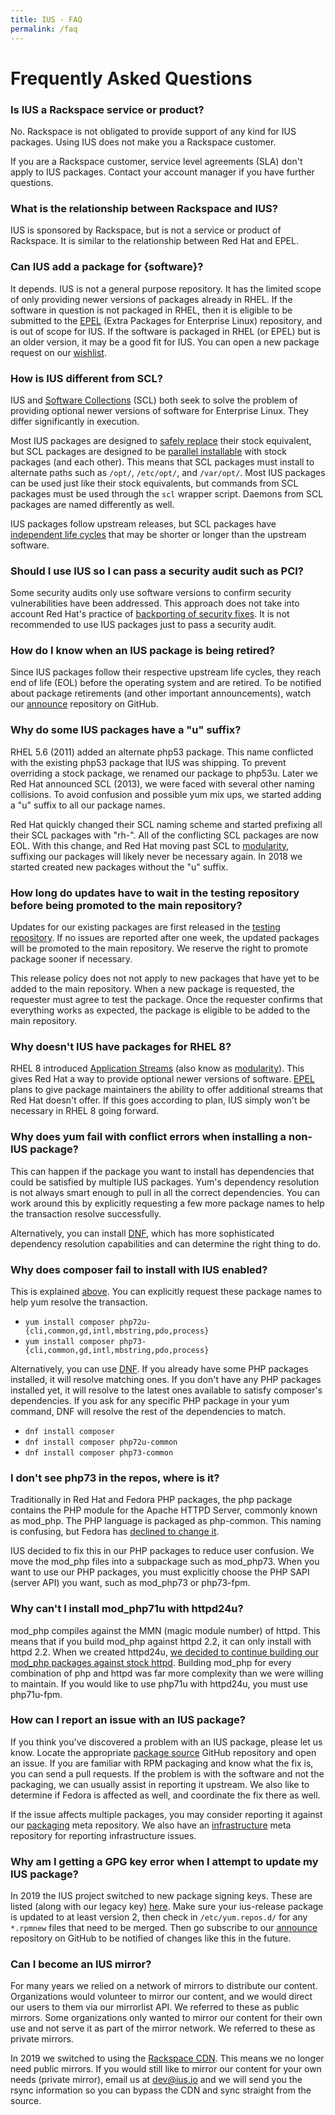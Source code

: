 ```yaml
---
title: IUS - FAQ
permalink: /faq
---
```


# Frequently Asked Questions

### Is IUS a Rackspace service or product?

No.  Rackspace is not obligated to provide support of any kind for IUS
packages.  Using IUS does not make you a Rackspace customer.

If you are a Rackspace customer, service level agreements (SLA) don't apply to
IUS packages.  Contact your account manager if you have further questions.

### What is the relationship between Rackspace and IUS?

IUS is sponsored by Rackspace, but is not a service or product of Rackspace.
It is similar to the relationship between Red Hat and EPEL.

### Can IUS add a package for {software}?

It depends.  IUS is not a general purpose repository.  It has the limited scope
of only providing newer versions of packages already in RHEL.  If the software
in question is not packaged in RHEL, then it is eligible to be submitted to the
[EPEL][epel] (Extra Packages for Enterprise Linux) repository, and is out of
scope for IUS.  If the software is packaged in RHEL (or EPEL) but is an older
version, it may be a good fit for IUS.  You can open a new package request on
our [wishlist][wishlist].

### How is IUS different from SCL?

IUS and [Software Collections][scl] (SCL) both seek to solve the problem of
providing optional newer versions of software for Enterprise Linux.  They
differ significantly in execution.

Most IUS packages are designed to [safely replace][safe-replacement] their
stock equivalent, but SCL packages are designed to be [parallel
installable][parallel-installable] with stock packages (and each other).  This
means that SCL packages must install to alternate paths such as `/opt/`,
`/etc/opt/`, and `/var/opt/`.  Most IUS packages can be used just like their
stock equivalents, but commands from SCL packages must be used through the
`scl` wrapper script.  Daemons from SCL packages are named differently as well.

IUS packages follow upstream releases, but SCL packages have [independent life
cycles][scl-life-cycle] that may be shorter or longer than the upstream
software.

### Should I use IUS so I can pass a security audit such as PCI?

Some security audits only use software versions to confirm security
vulnerabilities have been addressed.  This approach does not take into account
Red Hat's practice of [backporting of security fixes][backporting].  It is not
recommended to use IUS packages just to pass a security audit.

### How do I know when an IUS package is being retired?

Since IUS packages follow their respective upstream life cycles, they reach end
of life (EOL) before the operating system and are retired.  To be notified
about package retirements (and other important announcements), watch our
[announce][announce] repository on GitHub.

### Why do some IUS packages have a "u" suffix?

RHEL 5.6 (2011) added an alternate php53 package.  This name conflicted with
the existing php53 package that IUS was shipping.  To prevent overriding a
stock package, we renamed our package to php53u.  Later we Red Hat announced
SCL (2013), we were faced with several other naming collisions.  To avoid
confusion and possible yum mix ups, we started adding a "u" suffix to all our
package names.

Red Hat quickly changed their SCL naming scheme and started prefixing all their
SCL packages with "rh-".  All of the conflicting SCL packages are now EOL.
With this change, and Red Hat moving past SCL to [modularity][modularity],
suffixing our packages will likely never be necessary again.  In 2018 we
started created new packages without the "u" suffix.

### How long do updates have to wait in the testing repository before being promoted to the main repository?

Updates for our existing packages are first released in the [testing
repository][testing].  If no issues are reported after one week, the updated
packages will be promoted to the main repository.  We reserve the right to
promote package sooner if necessary.

This release policy does not not apply to new packages that have yet to be
added to the main repository.  When a new package is requested, the requester
must agree to test the package.  Once the requester confirms that everything
works as expected, the package is eligible to be added to the main repository.

### Why doesn't IUS have packages for RHEL 8?

RHEL 8 introduced [Application Streams][appstream] (also know as
[modularity][modularity]).  This gives Red Hat a way to provide optional newer
versions of software.  [EPEL][epel] plans to give package maintainers the
ability to offer additional streams that Red Hat doesn't offer.  If this goes
according to plan, IUS simply won't be necessary in RHEL 8 going forward.

### Why does yum fail with conflict errors when installing a non-IUS package?

This can happen if the package you want to install has dependencies that could
be satisfied by multiple IUS packages.  Yum's dependency resolution is not
always smart enough to pull in all the correct dependencies.  You can work
around this by explicitly requesting a few more package names to help the
transaction resolve successfully.

Alternatively, you can install [DNF][dnf], which has more sophisticated
dependency resolution capabilities and can determine the right thing to do.

### Why does composer fail to install with IUS enabled?

This is explained [above][yum].  You can explicitly request these package names
to help yum resolve the transaction.

- `yum install composer php72u-{cli,common,gd,intl,mbstring,pdo,process}`
- `yum install composer php73-{cli,common,gd,intl,mbstring,pdo,process}`

Alternatively, you can use [DNF][dnf].  If you already have some PHP packages
installed, it will resolve matching ones.  If you don't have any PHP packages
installed yet, it will resolve to the latest ones available to satisfy
composer's dependencies.  If you ask for any specific PHP package in your yum
command, DNF will resolve the rest of the dependencies to match.

- `dnf install composer`
- `dnf install composer php72u-common`
- `dnf install composer php73-common`

### I don't see php73 in the repos, where is it?

Traditionally in Red Hat and Fedora PHP packages, the php package contains the
PHP module for the Apache HTTPD Server, commonly known as mod\_php.  The PHP
language is packaged as php-common.  This naming is confusing, but Fedora has
[declined to change it][mod-php-rename].

IUS decided to fix this in our PHP packages to reduce user confusion.  We move
the mod\_php files into a subpackage such as mod\_php73.  When you want to use
our PHP packages, you must explicitly choose the PHP SAPI (server API) you
want, such as mod\_php73 or php73-fpm.

### Why can't I install mod\_php71u with httpd24u?

mod\_php compiles against the MMN (magic module number) of httpd.  This means
that if you build mod\_php against httpd 2.2, it can only install with httpd
2.2.  When we created httpd24u, [we decided to continue building our mod\_php
packages against stock httpd][mod-php-decision].  Building mod\_php for every
combination of php and httpd was far more complexity than we were willing to
maintain.  If you would like to use php71u with httpd24u, you must use
php71u-fpm.

### How can I report an issue with an IUS package?

If you think you've discovered a problem with an IUS package, please let us
know.  Locate the appropriate [package source][package-sources]  GitHub
repository and open an issue.  If you are familiar with RPM packaging and know
what the fix is, you can send a pull requests.  If the problem is with the
software and not the packaging, we can usually assist in reporting it upstream.
We also like to determine if Fedora is affected as well, and coordinate the fix
there as well.

If the issue affects multiple packages, you may consider reporting it against
our [packaging][packaging] meta repository.  We also have an
[infrastructure][infrastructure] meta repository for reporting infrastructure
issues.

### Why am I getting a GPG key error when I attempt to update my IUS package?

In 2019 the IUS project switched to new package signing keys.  These are listed
(along with our legacy key) [here][keys].  Make sure your ius-release package
is updated to at least version 2, then check in `/etc/yum.repos.d/` for any
`*.rpmnew` files that need to be merged.  Then go subscribe to our
[announce][announce] repository on GitHub to be notified of changes like this
in the future.

### Can I become an IUS mirror?

For many years we relied on a network of mirrors to distribute our content.
Organizations would volunteer to mirror our content, and we would direct our
users to them via our mirrorlist API.  We referred to these as public mirrors.
Some organizations only wanted to mirror our content for their own use and not
serve it as part of the mirror network.  We referred to these as private
mirrors.

In 2019 we switched to using the [Rackspace CDN][cdn].  This means we no longer
need public mirrors.  If you would still like to mirror our content for your
own needs (private mirror), email us at [dev@ius.io](mailto:dev@ius.io) and we
will send you the rsync information so you can bypass the CDN and sync straight
from the source.


[epel]: https://fedoraproject.org/wiki/EPEL
[wishlist]: https://github.com/iusrepo/wishlist
[scl]: https://www.softwarecollections.org/en/
[safe-replacement]: /usage#safe-replacement-packages
[parallel-installable]: /usage#parallel-installable-packages
[scl-life-cycle]: https://access.redhat.com/support/policy/updates/rhscl
[backporting]: https://access.redhat.com/security/updates/backporting
[announce]: https://github.com/iusrepo/announce
[modularity]: https://docs.fedoraproject.org/en-US/modularity/
[testing]: /setup#testing
[appstream]: https://developers.redhat.com/blog/2018/11/15/rhel8-introducing-appstreams/
[dnf]: /usage#dnf
[yum]: #why-does-yum-fail-with-conflict-errors-when-installing-a-non-ius-package
[mod-php-rename]: https://bugzilla.redhat.com/show_bug.cgi?id=1290267
[mod-php-decision]: https://lists.launchpad.net/ius-community/msg01277.html
[package-sources]: https://github.com/search?q=org%3Aiusrepo+topic%3Arpm&s=updated
[packaging]: https://github.com/iusrepo/packaging
[infrastructure]: https://github.com/iusrepo/infrastructure
[keys]: /keys
[cdn]: https://www.rackspace.com/en-us/cloud/cdn-content-delivery-network
